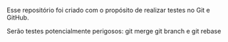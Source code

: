Esse repositório foi criado com o propósito de realizar testes no Git e GitHub.

Serão testes potencialmente perigosos:
git merge
git branch
e git rebase
